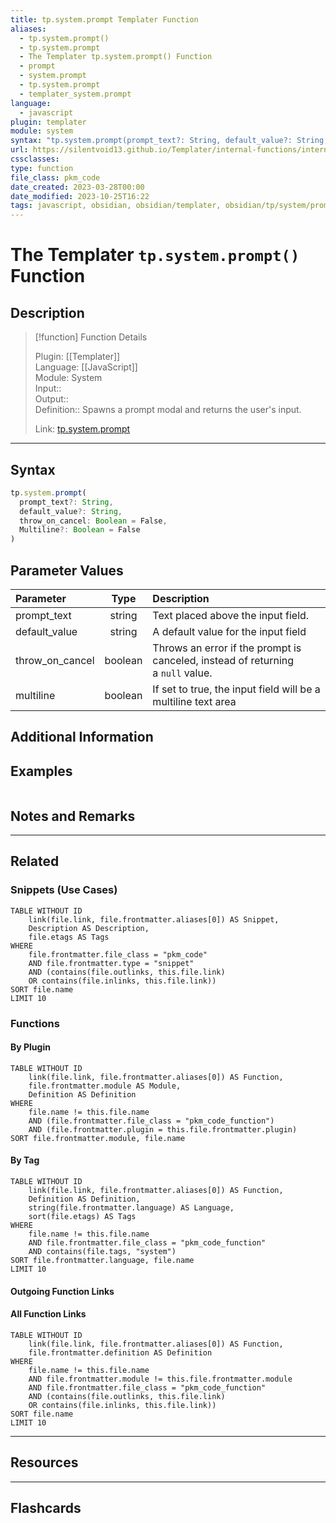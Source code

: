 ```yaml
---
title: tp.system.prompt Templater Function
aliases:
  - tp.system.prompt()
  - tp.system.prompt
  - The Templater tp.system.prompt() Function
  - prompt
  - system.prompt
  - tp.system.prompt
  - templater_system.prompt
language:
  - javascript
plugin: templater
module: system
syntax: "tp.system.prompt(prompt_text?: String, default_value?: String, throw_on_cancel: Boolean = False, Multiline?: Boolean = False)"
url: https://silentvoid13.github.io/Templater/internal-functions/internal-modules/system-module.html#tpsystempromptprompt_text-string-default_value-string-throw_on_cancel-boolean--false-multiline-boolean--false
cssclasses:
type: function
file_class: pkm_code
date_created: 2023-03-28T00:00
date_modified: 2023-10-25T16:22
tags: javascript, obsidian, obsidian/templater, obsidian/tp/system/prompt
---
```

# The Templater `tp.system.prompt()` Function

## Description

> [!function] Function Details
> 
> Plugin: [[Templater]]  
> Language: [[JavaScript]]  
> Module: System  
> Input::  
> Output::  
> Definition:: Spawns a prompt modal and returns the user's input.  
>  
> Link: [tp.system.prompt](https://silentvoid13.github.io/Templater/internal-functions/internal-modules/system-module.html#tpsystempromptprompt_text-string-default_value-string-throw_on_cancel-boolean--false-multiline-boolean--false)

---

## Syntax

```javascript
tp.system.prompt(
  prompt_text?: String, 
  default_value?: String, 
  throw_on_cancel: Boolean = False, 
  Multiline?: Boolean = False
)
```

## Parameter Values

| Parameter       |  Type   | Description                                                                     |
|:--------------- |:-------:|:------------------------------------------------------------------------------- |
| prompt_text     | string  | Text placed above the input field.                                              |
| default_value   | string  | A default value for the input field                                             |
| throw_on_cancel | boolean | Throws an error if the prompt is canceled, instead of returning a `null` value. |
| multiline       | boolean | If set to true, the input field will be a multiline text area                   |

## Additional Information

## Examples

```<%* tR += language %>

```

## Notes and Remarks

---

## Related

### Snippets (Use Cases)

<!-- Query limit 10  -->

```dataview
TABLE WITHOUT ID
	link(file.link, file.frontmatter.aliases[0]) AS Snippet,
	Description AS Description,
	file.etags AS Tags
WHERE 
	file.frontmatter.file_class = "pkm_code"
	AND file.frontmatter.type = "snippet"
	AND (contains(file.outlinks, this.file.link)
	OR contains(file.inlinks, this.file.link))
SORT file.name
LIMIT 10
```

### Functions

#### By Plugin

```dataview
TABLE WITHOUT ID
	link(file.link, file.frontmatter.aliases[0]) AS Function,
	file.frontmatter.module AS Module,
	Definition AS Definition
WHERE 
	file.name != this.file.name
	AND (file.frontmatter.file_class = "pkm_code_function")
	AND (file.frontmatter.plugin = this.file.frontmatter.plugin)
SORT file.frontmatter.module, file.name
```

#### By Tag

<!-- Add tags in contains function as needed  -->  
<!-- Query limit 10  -->

```dataview
TABLE WITHOUT ID
	link(file.link, file.frontmatter.aliases[0]) AS Function,
	Definition AS Definition,
	string(file.frontmatter.language) AS Language,
	sort(file.etags) AS Tags
WHERE 
	file.name != this.file.name
	AND file.frontmatter.file_class = "pkm_code_function"
	AND contains(file.tags, "system")
SORT file.frontmatter.language, file.name
LIMIT 10
```

#### Outgoing Function Links

<!-- Link related functions here -->

#### All Function Links

<!-- Excluding functions of the same module  -->  
<!-- Query limit 10  -->

```dataview
TABLE WITHOUT ID
	link(file.link, file.frontmatter.aliases[0]) AS Function,
	file.frontmatter.definition AS Definition
WHERE 
	file.name != this.file.name
	AND file.frontmatter.module != this.file.frontmatter.module 
	AND file.frontmatter.file_class = "pkm_code_function"
	AND (contains(file.outlinks, this.file.link)
	OR contains(file.inlinks, this.file.link))
SORT file.name
LIMIT 10
```

---

## Resources

---

## Flashcards
